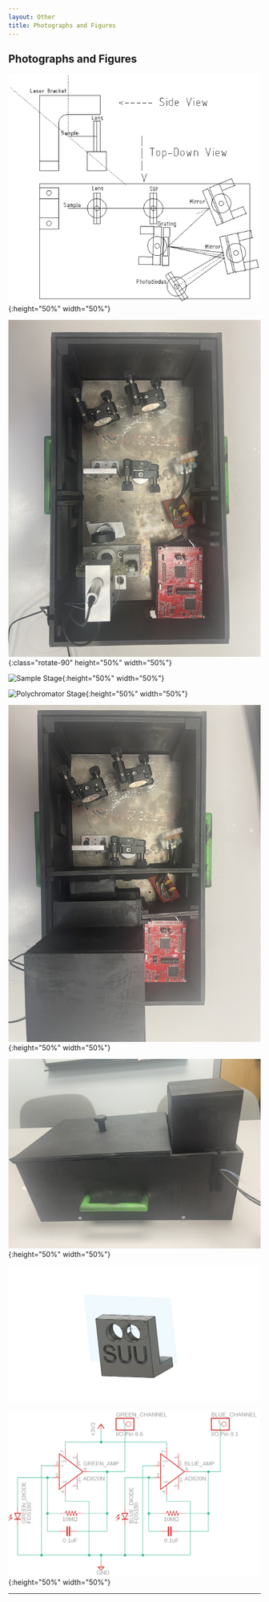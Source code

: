 ```yaml
---
layout: Other
title: Photographs and Figures
---
```


Photographs and Figures
-----------------------

![CAD Diagram](https://github.com/RowleyLab/Particle-Sizer/raw/master/Design_Files/CAD_Diagram.png){:height="50%" width="50%"}

![Top View](https://github.com/RowleyLab/Particle-Sizer/raw/master/Design_Files/TopView.JPG){:class="rotate-90" height="50%" width="50%"}

![Sample Stage](https://github.com/RowleyLab/Particle-Sizer/raw/master/Design_Files/Sample.JPG){:height="50%" width="50%"}

![Polychromator Stage](https://github.com/RowleyLab/Particle-Sizer/raw/master/Design_Files/Polychromator.JPG){:height="50%" width="50%"}

![Baffles](https://github.com/RowleyLab/Particle-Sizer/raw/master/Design_Files/Baffles.JPG){:height="50%" width="50%"}

![Enclosure](https://github.com/RowleyLab/Particle-Sizer/raw/master/Design_Files/Box.JPG){:height="50%" width="50%"}

![Diode Bracket](https://github.com/RowleyLab/Particle-Sizer/raw/master/Design_Files/Diode%20Bracket%20v7.png)

![Amplifier Schematic](https://github.com/RowleyLab/Particle-Sizer/raw/master/Design_Files/Amplifier_Schematic.png){:height="50%" width="50%"}

---
